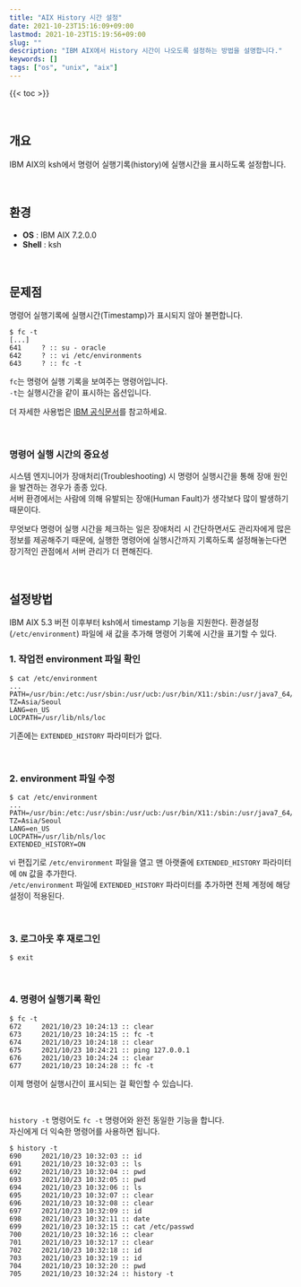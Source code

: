 ```yaml
---
title: "AIX History 시간 설정"
date: 2021-10-23T15:16:09+09:00
lastmod: 2021-10-23T15:19:56+09:00
slug: ""
description: "IBM AIX에서 History 시간이 나오도록 설정하는 방법을 설명합니다."
keywords: []
tags: ["os", "unix", "aix"]
---
```


{{< toc >}}

&nbsp;

## 개요

IBM AIX의 ksh에서 명령어 실행기록(history)에 실행시간을 표시하도록 설정합니다.

&nbsp;

## 환경

- **OS** : IBM AIX 7.2.0.0
- **Shell** : ksh

&nbsp;

## 문제점

명령어 실행기록에 실행시간(Timestamp)가 표시되지 않아 불편합니다.

```shell
$ fc -t
[...]
641     ? :: su - oracle
642     ? :: vi /etc/environments
643     ? :: fc -t
```

`fc`는 명령어 실행 기록을 보여주는 명령어입니다.  
`-t`는 실행시간을 같이 표시하는 옵션입니다.

더 자세한 사용법은 [IBM 공식문서](https://www.ibm.com/docs/en/aix/7.2?topic=f-fc-command)를 참고하세요.

&nbsp;

### 명령어 실행 시간의 중요성

시스템 엔지니어가 장애처리(Troubleshooting) 시 명령어 실행시간을 통해 장애 원인을 발견하는 경우가 종종 있다.  
서버 환경에서는 사람에 의해 유발되는 장애(Human Fault)가 생각보다 많이 발생하기 때문이다.

무엇보다 명령어 실행 시간을 체크하는 일은 장애처리 시 간단하면서도 관리자에게 많은 정보를 제공해주기 때문에, 실행한 명령어에 실행시간까지 기록하도록 설정해놓는다면 장기적인 관점에서 서버 관리가 더 편해진다.

&nbsp;

## 설정방법

IBM AIX 5.3 버전 이후부터 ksh에서 timestamp 기능을 지원한다.
환경설정(`/etc/environment`) 파일에 새 값을 추가해 명령어 기록에 시간을 표기할 수 있다.

### 1. 작업전 environment 파일 확인

```shell
$ cat /etc/environment
...
PATH=/usr/bin:/etc:/usr/sbin:/usr/ucb:/usr/bin/X11:/sbin:/usr/java7_64/jre/bin:/usr/java7_64/bin
TZ=Asia/Seoul
LANG=en_US
LOCPATH=/usr/lib/nls/loc
```

기존에는 `EXTENDED_HISTORY` 파라미터가 없다.

&nbsp;

### 2. environment 파일 수정

```shell
$ cat /etc/environment
...
PATH=/usr/bin:/etc:/usr/sbin:/usr/ucb:/usr/bin/X11:/sbin:/usr/java7_64/jre/bin:/usr/java7_64/bin
TZ=Asia/Seoul
LANG=en_US
LOCPATH=/usr/lib/nls/loc
EXTENDED_HISTORY=ON
```
vi 편집기로 `/etc/environment` 파일을 열고 맨 아랫줄에 `EXTENDED_HISTORY` 파라미터에 `ON` 값을 추가한다.  
`/etc/environment` 파일에 `EXTENDED_HISTORY` 파라미터를 추가하면 전체 계정에 해당 설정이 적용된다.

&nbsp;

### 3. 로그아웃 후 재로그인

```shell
$ exit
```

&nbsp;

### 4. 명령어 실행기록 확인

```shell
$ fc -t
672     2021/10/23 10:24:13 :: clear
673     2021/10/23 10:24:15 :: fc -t
674     2021/10/23 10:24:18 :: clear
675     2021/10/23 10:24:21 :: ping 127.0.0.1
676     2021/10/23 10:24:24 :: clear
677     2021/10/23 10:24:28 :: fc -t
```

이제 명령어 실행시간이 표시되는 걸 확인할 수 있습니다.

&nbsp;

`history -t` 명령어도 `fc -t` 명령어와 완전 동일한 기능을 합니다.  
자신에게 더 익숙한 명령어를 사용하면 됩니다.

```shell
$ history -t
690     2021/10/23 10:32:03 :: id
691     2021/10/23 10:32:03 :: ls
692     2021/10/23 10:32:04 :: pwd
693     2021/10/23 10:32:05 :: pwd
694     2021/10/23 10:32:06 :: ls
695     2021/10/23 10:32:07 :: clear
696     2021/10/23 10:32:08 :: clear
697     2021/10/23 10:32:09 :: id
698     2021/10/23 10:32:11 :: date
699     2021/10/23 10:32:15 :: cat /etc/passwd
700     2021/10/23 10:32:16 :: clear
701     2021/10/23 10:32:17 :: clear
702     2021/10/23 10:32:18 :: id
703     2021/10/23 10:32:19 :: id
704     2021/10/23 10:32:20 :: pwd
705     2021/10/23 10:32:24 :: history -t
```
